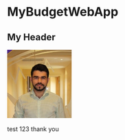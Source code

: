 # MyBudgetWebApp

<h2> My Header </h2>

<img src="docs/assets/images/rcm_picture.jpeg" alt="Image description" width="150" height="160">

test 123 thank you

